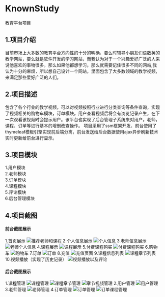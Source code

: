 # KnownStudy
教育平台项目

## 1.项目介绍
目前市场上大多数的教育平台方向性的十分的明确，要么时辅导小朋友们语数英的教学网站，要么就是软件开发的学习网站，而我认为对于一个兴趣爱好广泛的人来说他喜欢的事物很多，那么如果他都想学习，那么就需要记住很多不同的网站,我认为十分的麻烦，所以想自己设计一个网站，里面包含了大多数领域的教学视频，来满足那些爱好广泛的人们。
## 2.项目描述
包含了各个行业的教学视频，可以对视频按照行业进行分类查询等条件查询，实现了视频相关的购物车模块，订单模块。用户查看视频后将会有浏览记录产生，在下一次观看该视频时会提示用户。该平台也实现了后台管理子系统来对用户，老师，课程，订单等进行基本的增删改查操作。
项目采用了ssm框架开发，前台使用了thymeleaf模板引擎实现前后端分离，前台发送给后台数据使用ajax异步刷新技术实时更新给前台进行显示。

## 3.项目模块
1.用户模块  
2.老师模块  
3.订单模块  
4.课程模块  
5.评论模块  
6.后台管理模块
## 4.项目截图

#### 前台截图展示
1.首页展示
![推荐老师和课程](markdown/首页.png)
2.个人信息展示
![个人信息](markdown/个人信息.png)
3.老师信息展示
![老师个人信息](markdown/老师信息.png)
4.课程展示
![课程展示](markdown/课程展示.png)
5.付费课程购买
![付费课程购买](markdown/付费课程购买.png)
6.购物车
![购物车](markdown/购物车.png)
7.订单
![订单](markdown/订单.png)
8.充值
![充值页面](markdown/充值.png)
9.课程信息列表
![课程章节列表](markdown/课程列表.png)
10.视频播放（实现了历史记录）
![视频播放以及评论](markdown/视频播放和评论.png)
#### 后台截图展示
1.课程管理
![课程管理](markdown/课程管理.png)
![课程章节管理](markdown/视频章节管理.png)
![章节视频管理](markdown/视频管理.png)
2.用户管理
![用户管理](markdown/用户管理.png)
3.老师管理
![老师管理](markdown/老师管理.png)
4.订单管理
![订单管理](markdown/订单管理.png)
![订单课程管理](markdown/订单商品管理.png)
